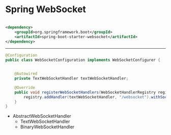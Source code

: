 # Spring WebSocket


```xml

<dependency>
    <groupId>org.springframework.boot</groupId>
    <artifactId>spring-boot-starter-websocket</artifactId>
</dependency>


```


---

```java
@Configuration
public class WebSocketConfiguration implements WebSocketConfigurer {


    @Autowired
    private TextWebSocketHandler textWebSocketHandler;

    @Override
    public void registerWebSocketHandlers(WebSocketHandlerRegistry registry) {
        registry.addHandler(textWebSocketHandler, "/websocket").withSockJS();
    }
}

```

- AbstractWebSocketHandler
    - TextWebSocketHandler
    - BinaryWebSocketHandler